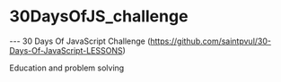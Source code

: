 # 30DaysOfJS_challenge

--- 30 Days Of JavaScript Challenge (https://github.com/saintpvul/30-Days-Of-JavaScript-LESSONS)

  Education and problem solving
